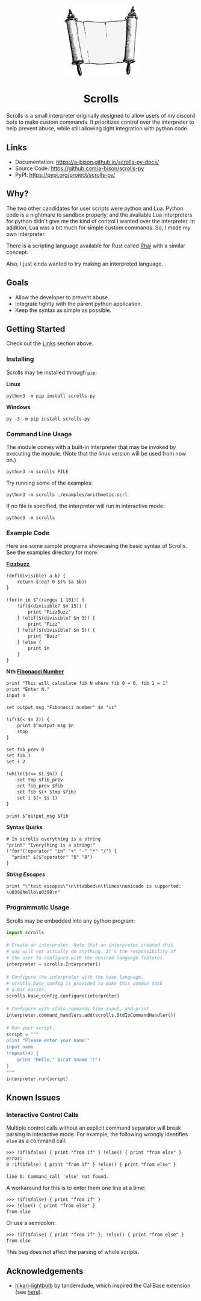 <p align="center">
  <img src="https://raw.githubusercontent.com/a-bison/scrolls-py/0095423d692bb18d6b3f01125f32ddad710015d9/media/scrolls-logo.png" width="200"/>
</p>

<h1 align="center">Scrolls</h1>
Scrolls is a small interpreter originally designed to allow users of my discord bots to
make custom commands. It prioritizes control over the interpreter to help prevent abuse,
while still allowing tight integration with python code.

## Links

- Documentation: https://a-bison.github.io/scrolls-py-docs/
- Source Code: https://github.com/a-bison/scrolls-py
- PyPI: https://pypi.org/project/scrolls-py/

## Why?
The two other candidates for user scripts were python and Lua. Python code is a nightmare
to sandbox properly, and the available Lua interpreters for python didn't give me the kind
of control I wanted over the interpreter. In addition, Lua was a bit much for simple
custom commands. So, I made my own interpreter.

There is a scripting language available for Rust called [Rhai](https://rhai.rs/book/) with
a similar concept.

Also, I just kinda wanted to try making an interpreted language...

## Goals

- Allow the developer to prevent abuse.
- Integrate tightly with the parent python application.
- Keep the syntax as simple as possible.

## Getting Started

Check out the [Links](#Links) section above.

### Installing

Scrolls may be installed through `pip`:

**Linux**
```
python3 -m pip install scrolls-py
```

**Windows**
```
py -3 -m pip install scrolls-py
```

### Command Line Usage

The module comes with a built-in interpreter that may be invoked by executing the
module. (Note that the linux version will be used from now on.)

```
python3 -m scrolls FILE
```

Try running some of the examples:
```
python3 -m scrolls ./examples/arithmetic.scrl
```

If no file is specified, the interpreter will run in interactive mode:
```
python3 -m scrolls
```

### Example Code

Here are some sample programs showcasing the basic syntax of Scrolls. See the examples directory for more.

[**Fizzbuzz**](https://en.wikipedia.org/wiki/Fizz_buzz)
```scrolls
!def(divisible? a b) {
    return $(eq? 0 $(% $a $b))
}

!for(n in $^(rangev 1 101)) {
    !if($(divisible? $n 15)) {
        print "FizzBuzz"
    } !elif($(divisible? $n 3)) {
        print "Fizz"
    } !elif($(divisible? $n 5)) {
        print "Buzz"
    } !else {
        print $n
    }
}
```

**Nth [Fibonacci Number](https://en.wikipedia.org/wiki/Fibonacci_number)**
```scrolls
print "This will calculate fib N where fib 0 = 0, fib 1 = 1"
print "Enter N."
input n

set output_msg "Fibonacci number" $n "is"

!if($(< $n 2)) {
    print $^output_msg $n
    stop
}

set fib_prev 0
set fib 1
set i 2

!while($(<= $i $n)) {
    set tmp $fib_prev
    set fib_prev $fib
    set fib $(+ $tmp $fib)
    set i $(+ $i 1)
}

print $^output_msg $fib
```

**Syntax Quirks**
```scrolls
# In scrolls everything is a string
"print" "Everything is a string:"
!"for"("operator" "in" "+" "-" "*" "/") {
  "print" $($"operator" "5" "8")
}
```

***String Escapes***
```scrolls
print "\"test escapes\"\n\ttabbed\n\tlines\nunicode is supported: \u0398hello\u0398\n"
```

### Programmatic Usage

Scrolls may be embedded into any python program:
```py
import scrolls

# Create an interpreter. Note that an interpreter created this 
# way will not actually do anything. It's the responsibility of 
# the user to configure with the desired language features.
interpreter = scrolls.Interpreter()

# Configure the interpreter with the base language.
# scrolls.base_config is provided to make this common task
# a bit easier.
scrolls.base_config.configure(interpreter)

# Configure with stdio commands like input, and print
interpreter.command_handlers.add(scrolls.StdIoCommandHandler())

# Run your script.
script = """
print "Please enter your name:"
input name
!repeat(4) {
    print "Hello," $(cat $name "!")
}
"""
interpreter.run(script)
```

## Known Issues

### Interactive Control Calls

Multiple control calls without an explicit command separator will break parsing
in interactive mode. For example, the following wrongly identifies `else` as a 
command call:

```
>>> !if($false) { print "from if" } !else() { print "from else" }
error:
0 !if($false) { print "from if" } !else() { print "from else" }
                                   ^
line 0: Command_call 'else' not found.
```

A workaround for this is to enter them one line at a time:

```
>>> !if($false) { print "from if" }
>>> !else() { print "from else" }
from else
```

Or use a semicolon:

```
>>> !if($false) { print "from if" }; !else() { print "from else" }
from else
```

This bug does not affect the parsing of whole scripts.

## Acknowledgements

- [hikari-lightbulb](https://github.com/tandemdude/hikari-lightbulb) by tandemdude, which inspired the
  CallBase extension (see [here](https://github.com/a-bison/scrolls-py/blob/cde0f5b9a88925541cc85c00a4a0e459f54a4f56/scrolls/ext/callbase.py)).